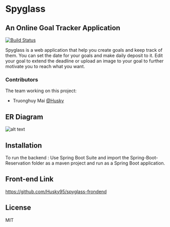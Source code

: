 # Spyglass

## An Online Goal Tracker Application
[![Build Status](https://travis-ci.org/joemccann/dillinger.svg?branch=master)](https://travis-ci.org/joemccann/dillinger)

Spyglass is a web application that help you create  goals and keep track of them. You can set the date for your goals and make daily deposit to it. Edit your goal to extend the deadline or upload an image to your goal to further motivate you to reach what you want. 
### Contributors

The team working on this project:


 - Truonghuy Mai [@Husky](https://github.com/Husky95)
 


## ER Diagram 

![alt text](https://i.imgur.com/rCwv57d.png)


## Installation

To run the backend : Use Spring Boot Suite and import the Spring-Boot-Reservation folder as a maven project and run as a Spring Boot application.

## Front-end Link

https://github.com/Husky95/spyglass-frondend

## License

MIT


[//]: # (These are reference links used in the body of this note and get stripped out when the markdown processor does its job. There is no need to format nicely because it shouldn't be seen. Thanks SO - http://stackoverflow.com/questions/4823468/store-comments-in-markdown-syntax)

   [dill]: <https://github.com/joemccann/dillinger>
   [git-repo-url]: <https://github.com/joemccann/dillinger.git>
   [john gruber]: <http://daringfireball.net>
   [df1]: <http://daringfireball.net/projects/markdown/>
   [markdown-it]: <https://github.com/markdown-it/markdown-it>
   [Ace Editor]: <http://ace.ajax.org>
   [node.js]: <http://nodejs.org>
   [Twitter Bootstrap]: <http://twitter.github.com/bootstrap/>
   [jQuery]: <http://jquery.com>
   [@tjholowaychuk]: <http://twitter.com/tjholowaychuk>
   [express]: <http://expressjs.com>
   [AngularJS]: <http://angularjs.org>
   [Gulp]: <http://gulpjs.com>

   [PlDb]: <https://github.com/joemccann/dillinger/tree/master/plugins/dropbox/README.md>
   [PlGh]: <https://github.com/joemccann/dillinger/tree/master/plugins/github/README.md>
   [PlGd]: <https://github.com/joemccann/dillinger/tree/master/plugins/googledrive/README.md>
   [PlOd]: <https://github.com/joemccann/dillinger/tree/master/plugins/onedrive/README.md>
   [PlMe]: <https://github.com/joemccann/dillinger/tree/master/plugins/medium/README.md>
   [PlGa]: <https://github.com/RahulHP/dillinger/blob/master/plugins/googleanalytics/README.md>
